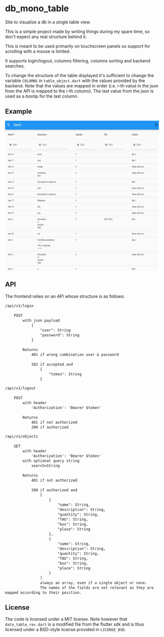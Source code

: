 # db_mono_table

Site to visualize a db in a single table view.

This is a simple project made by writing things during my spare time, so don't expect any real structure behind it. 

This is meant to be used primarily on touchscreen panels so support for scrolling with a mouse is limited.

It supports login/logout, columns filtering, columns sorting and backend searches.

To change the structure of the table displayed it's sufficient to change the variable ```COLUMNS``` in ```table_object.dart``` with the values provided by the backend.
Note that the values are mapped in order (i.e. i-th value in the json from the API is mapped to the i-th column). The last value from the json is used as a boxtip for the last column.

## Example

<img src="screen/sample.gif" width="720" height="492" />

## API

The frontend relies on an API whose structure is as follows:

```(bash)
/api/v1/login

    POST
        with json payload
            {
                "user": String
                "password": String
            }

        Returns
            401 if wrong combination user & password
            
            202 if accepted and 
                {
                    "token": String
                }
```

```(bash)
/api/v1/logout

    POST
        with header 
            'Authorization': 'Bearer $token'
    
        Returns 
            401 if not authorized
            200 if authorized
```

```(bash)
/api/v1/objects

    GET
        with header 
            'Authorization': 'Bearer $token'
        with optional query string
            search=String
    
        Returns 
            401 if not authorized

            200 if authorized and 
                [
                    {
                        "name": String,
                        "description": String,
                        "quantity": String,
                        "TAG": String,
                        "box": String,
                        "place": String
                    },
                    {
                        "name": String,
                        "description": String,
                        "quantity": String,
                        "TAG": String,
                        "box": String,
                        "place": String
                    }
                ]
                always an array, even if a single object or none. 
                The names of the fields are not relevant as they are mapped according to their position.

```

## License

The code is licensed under a MIT license. Note however that ```data_table_rev.dart``` is a modified file from the flutter sdk and is thus licensed under a BSD-style license provided in ```LICENSE_BSD```.
